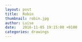 ```yaml
---
layout: post
title:  Robin
thumbnail: robin.jpg
author: Luise
date:   2016-11-05 19:15:00 +0100
categories: drawings
---
```

